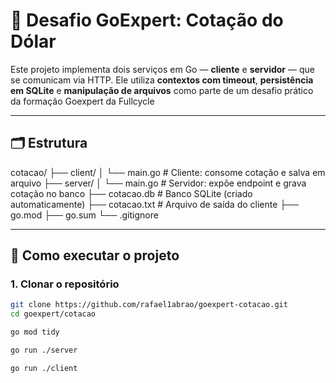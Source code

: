 # 💱 Desafio GoExpert: Cotação do Dólar

Este projeto implementa dois serviços em Go — **cliente** e **servidor** — que se comunicam via HTTP. Ele utiliza **contextos com timeout**, **persistência em SQLite** e **manipulação de arquivos** como parte de um desafio prático da formação Goexpert da Fullcycle

---

## 🗂 Estrutura
cotacao/
├── client/
│ └── main.go # Cliente: consome cotação e salva em arquivo
├── server/
│ └── main.go # Servidor: expõe endpoint e grava cotação no banco
├── cotacao.db # Banco SQLite (criado automaticamente)
├── cotacao.txt # Arquivo de saída do cliente
├── go.mod
├── go.sum
└── .gitignore


---

## 🚀 Como executar o projeto

### 1. Clonar o repositório

```bash
git clone https://github.com/rafael1abrao/goexpert-cotacao.git
cd goexpert/cotacao

go mod tidy

go run ./server

go run ./client

